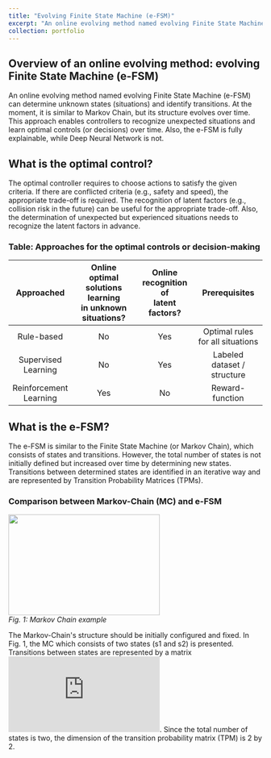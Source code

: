 ```yaml
---
title: "Evolving Finite State Machine (e-FSM)"
excerpt: "An online evolving method named evolving Finite State Machine (e-FSM) can determine unknown states (situations) and identify transitions. At the moment, it is similar to Markov Chain, but its structure evolves over time. This approach enables controllers to recognize unexpected situations and learn optimal decisions over time. Also, the e-FSM is fully explainable, while Deep Neural Network is not."
collection: portfolio
---
```


## Overview of an online evolving method: evolving Finite State Machine (e-FSM)

An online evolving method named evolving Finite State Machine (e-FSM) can determine unknown states (situations) and identify transitions. At the moment, it is similar to Markov Chain, but its structure evolves over time. This approach enables controllers to recognize unexpected situations and learn optimal controls (or decisions) over time. Also, the e-FSM is fully explainable, while Deep Neural Network is not.

## What is the optimal control?
The optimal controller requires to choose actions to satisfy the given criteria. If there are conflicted criteria (e.g., safety and speed), the appropriate trade-off is required. The recognition of latent factors (e.g., collision risk in the future) can be useful for the appropriate trade-off. Also, the determination of unexpected but experienced situations needs to recognize the latent factors in advance.


### Table: Approaches for the optimal controls or decision-making

| Approached | Online optimal solutions learning<br> in unknown situations? |  Online recognition of <br> latent factors? | Prerequisites |
| :-------------------------: | :-----: | :----: | :--------------------------------:|
|           Rule-based        |    No   |   Yes  | Optimal rules for all situations  |
| Supervised <br> Learning    |    No   |   Yes  |    Labeled dataset / structure    |
| Reinforcement <br> Learning |   Yes   |    No  |           Reward-function         |


## What is the e-FSM?
The e-FSM is similar to the Finite State Machine (or Markov Chain), which consists of states and transitions. However, the total number of states is not initially defined but increased over time by determining new states. Transitions between determined states are identified in an iterative way and are represented by Transition Probability Matrices (TPMs).

### Comparison between Markov-Chain (MC) and e-FSM  
<p>
  <img src="https://hantw007.github.io/images/MC_fig.png" width="300" height="200" align="center"><br>
  <em>Fig. 1: Markov Chain example</em>
</p>

The Markov-Chain's structure should be initially configured and fixed. In Fig. 1, the MC which consists of two states (s1 and s2) is presented. Transitions between states are represented by a matrix ![img](http://latex.codecogs.com/svg.latex?P_%7BMC%7D%0D%0A). Since the total number of states is two, the dimension of the transition probability matrix (TPM) is 2 by 2. 

